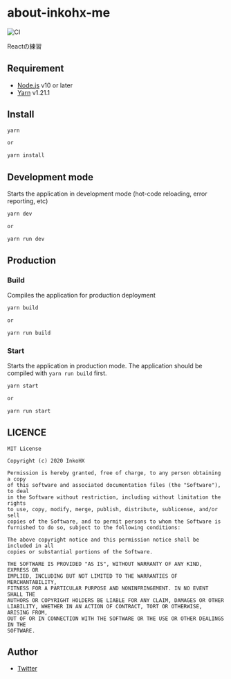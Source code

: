 # about-inkohx-me

![CI](https://github.com/InkoHX/about-inkohx-me/workflows/CI/badge.svg?branch=master&event=push)

Reactの練習

## Requirement

- [Node.js](https://nodejs.org/en/) v10 or later
- [Yarn](https://legacy.yarnpkg.com/lang/en/) v1.21.1

## Install

```bash
yarn

or

yarn install
```

## Development mode

Starts the application in development mode (hot-code reloading, error reporting, etc)

```bash
yarn dev

or

yarn run dev
```

## Production

### Build

Compiles the application for production deployment

```bash
yarn build

or

yarn run build
```

### Start

Starts the application in production mode. The application should be compiled with `yarn run build` first.

```bash
yarn start

or

yarn run start
```

## LICENCE

```text
MIT License

Copyright (c) 2020 InkoHX

Permission is hereby granted, free of charge, to any person obtaining a copy
of this software and associated documentation files (the "Software"), to deal
in the Software without restriction, including without limitation the rights
to use, copy, modify, merge, publish, distribute, sublicense, and/or sell
copies of the Software, and to permit persons to whom the Software is
furnished to do so, subject to the following conditions:

The above copyright notice and this permission notice shall be included in all
copies or substantial portions of the Software.

THE SOFTWARE IS PROVIDED "AS IS", WITHOUT WARRANTY OF ANY KIND, EXPRESS OR
IMPLIED, INCLUDING BUT NOT LIMITED TO THE WARRANTIES OF MERCHANTABILITY,
FITNESS FOR A PARTICULAR PURPOSE AND NONINFRINGEMENT. IN NO EVENT SHALL THE
AUTHORS OR COPYRIGHT HOLDERS BE LIABLE FOR ANY CLAIM, DAMAGES OR OTHER
LIABILITY, WHETHER IN AN ACTION OF CONTRACT, TORT OR OTHERWISE, ARISING FROM,
OUT OF OR IN CONNECTION WITH THE SOFTWARE OR THE USE OR OTHER DEALINGS IN THE
SOFTWARE.
```

## Author

- [Twitter](https://twitter.com/InkoHX)
